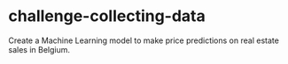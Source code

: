 # challenge-collecting-data
Create a Machine Learning model to make price predictions on real estate sales in Belgium.
